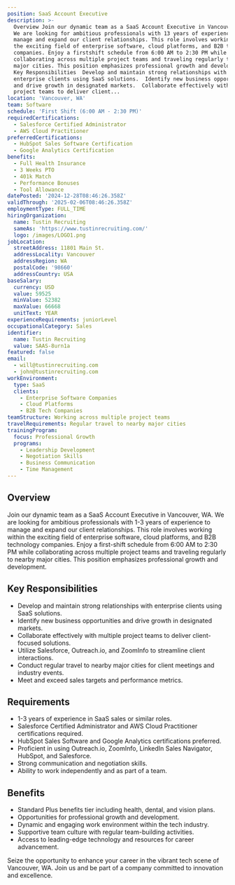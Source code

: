 ```yaml
---
position: SaaS Account Executive
description: >-
  Overview Join our dynamic team as a SaaS Account Executive in Vancouver, WA.
  We are looking for ambitious professionals with 13 years of experience to
  manage and expand our client relationships. This role involves working within
  the exciting field of enterprise software, cloud platforms, and B2B technology
  companies. Enjoy a firstshift schedule from 6:00 AM to 2:30 PM while
  collaborating across multiple project teams and traveling regularly to nearby
  major cities. This position emphasizes professional growth and development.
  Key Responsibilities  Develop and maintain strong relationships with
  enterprise clients using SaaS solutions.  Identify new business opportunities
  and drive growth in designated markets.  Collaborate effectively with multiple
  project teams to deliver client...
location: 'Vancouver, WA'
team: Software
schedule: 'First Shift (6:00 AM - 2:30 PM)'
requiredCertifications:
  - Salesforce Certified Administrator
  - AWS Cloud Practitioner
preferredCertifications:
  - HubSpot Sales Software Certification
  - Google Analytics Certification
benefits:
  - Full Health Insurance
  - 3 Weeks PTO
  - 401k Match
  - Performance Bonuses
  - Tool Allowance
datePosted: '2024-12-28T08:46:26.358Z'
validThrough: '2025-02-06T08:46:26.358Z'
employmentType: FULL_TIME
hiringOrganization:
  name: Tustin Recruiting
  sameAs: 'https://www.tustinrecruiting.com/'
  logo: /images/LOGO1.png
jobLocation:
  streetAddress: 11801 Main St.
  addressLocality: Vancouver
  addressRegion: WA
  postalCode: '98660'
  addressCountry: USA
baseSalary:
  currency: USD
  value: 59525
  minValue: 52382
  maxValue: 66668
  unitText: YEAR
experienceRequirements: juniorLevel
occupationalCategory: Sales
identifier:
  name: Tustin Recruiting
  value: SAAS-8urn1a
featured: false
email:
  - will@tustinrecruiting.com
  - john@tustinrecruiting.com
workEnvironment:
  type: SaaS
  clients:
    - Enterprise Software Companies
    - Cloud Platforms
    - B2B Tech Companies
teamStructure: Working across multiple project teams
travelRequirements: Regular travel to nearby major cities
trainingProgram:
  focus: Professional Growth
  programs:
    - Leadership Development
    - Negotiation Skills
    - Business Communication
    - Time Management
---
```




## Overview
Join our dynamic team as a SaaS Account Executive in Vancouver, WA. We are looking for ambitious professionals with 1-3 years of experience to manage and expand our client relationships. This role involves working within the exciting field of enterprise software, cloud platforms, and B2B technology companies. Enjoy a first-shift schedule from 6:00 AM to 2:30 PM while collaborating across multiple project teams and traveling regularly to nearby major cities. This position emphasizes professional growth and development.

## Key Responsibilities
- Develop and maintain strong relationships with enterprise clients using SaaS solutions.
- Identify new business opportunities and drive growth in designated markets.
- Collaborate effectively with multiple project teams to deliver client-focused solutions.
- Utilize Salesforce, Outreach.io, and ZoomInfo to streamline client interactions.
- Conduct regular travel to nearby major cities for client meetings and industry events.
- Meet and exceed sales targets and performance metrics.

## Requirements
- 1-3 years of experience in SaaS sales or similar roles.
- Salesforce Certified Administrator and AWS Cloud Practitioner certifications required.
- HubSpot Sales Software and Google Analytics certifications preferred.
- Proficient in using Outreach.io, ZoomInfo, LinkedIn Sales Navigator, HubSpot, and Salesforce.
- Strong communication and negotiation skills.
- Ability to work independently and as part of a team. 

## Benefits
- Standard Plus benefits tier including health, dental, and vision plans.
- Opportunities for professional growth and development.
- Dynamic and engaging work environment within the tech industry.
- Supportive team culture with regular team-building activities.
- Access to leading-edge technology and resources for career advancement.

Seize the opportunity to enhance your career in the vibrant tech scene of Vancouver, WA. Join us and be part of a company committed to innovation and excellence.
